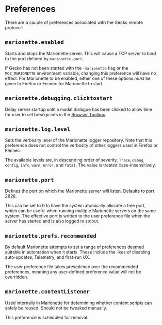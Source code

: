 Preferences
===========

There are a couple of preferences associated with the Gecko remote
protocol:


`marionette.enabled`
--------------------

Starts and stops the Marionette server.  This will cause a TCP
server to bind to the port defined by `marionette.port`.

If Gecko has not been started with the `-marionette` flag or the
`MOZ_MARIONETTE` environment variable, changing this preference
will have no effect.  For Marionette to be enabled, either one of
these options _must_ be given to Firefox or Fennec for Marionette
to start.


`marionette.debugging.clicktostart`
-----------------------------------

Delay server startup until a modal dialogue has been clicked to
allow time for user to set breakpoints in the [Browser Toolbox].

[Browser Toolbox]: https://developer.mozilla.org/en-US/docs/Tools/Browser_Toolbox


`marionette.log.level`
----------------------

Sets the verbosity level of the Marionette logger repository.  Note
that this preference does not control the verbosity of other loggers
used in Firefox or Fennec.

The available levels are, in descending order of severity, `Trace`,
`debug`, `config`, `info`, `warn`, `error`, and `fatal`.  The value
is treated case-insensitively.


`marionette.port`
-----------------

Defines the port on which the Marionette server will listen.  Defaults
to port 2828.

This can be set to 0 to have the system atomically allocate a free
port, which can be useful when running multiple Marionette servers
on the same system.  The effective port is written to the user
preference file when the server has started and is also logged to
stdout.


`marionette.prefs.recommended`
------------------------------

By default Marionette attempts to set a range of preferences deemed
suitable in automation when it starts.  These include the likes of
disabling auto-updates, Telemetry, and first-run UX.

The user preference file takes presedence over the recommended
preferences, meaning any user-defined preference value will not be
overridden.


`marionette.contentListener`
----------------------------

Used internally in Marionette for determining whether content scripts
can safely be reused.  Should not be tweaked manually.

This preference is scheduled for removal.
